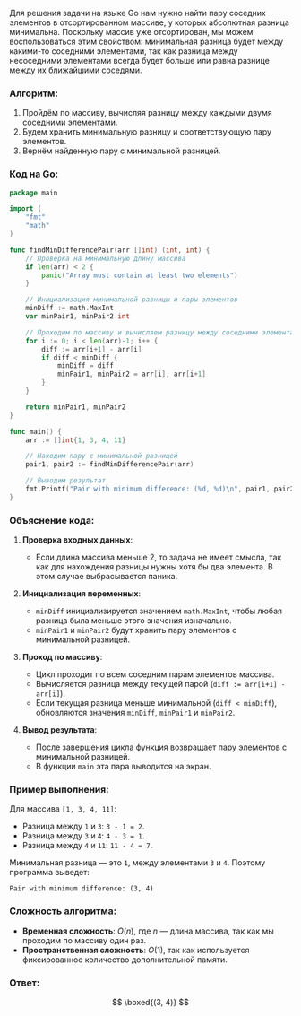 Для решения задачи на языке Go нам нужно найти пару соседних элементов в отсортированном массиве, у которых абсолютная разница минимальна. Поскольку массив уже отсортирован, мы можем воспользоваться этим свойством: минимальная разница будет между какими-то соседними элементами, так как разница между несоседними элементами всегда будет больше или равна разнице между их ближайшими соседями.

### Алгоритм:
1. Пройдём по массиву, вычисляя разницу между каждыми двумя соседними элементами.
2. Будем хранить минимальную разницу и соответствующую пару элементов.
3. Вернём найденную пару с минимальной разницей.

### Код на Go:

```go
package main

import (
	"fmt"
	"math"
)

func findMinDifferencePair(arr []int) (int, int) {
	// Проверка на минимальную длину массива
	if len(arr) < 2 {
		panic("Array must contain at least two elements")
	}

	// Инициализация минимальной разницы и пары элементов
	minDiff := math.MaxInt
	var minPair1, minPair2 int

	// Проходим по массиву и вычисляем разницу между соседними элементами
	for i := 0; i < len(arr)-1; i++ {
		diff := arr[i+1] - arr[i]
		if diff < minDiff {
			minDiff = diff
			minPair1, minPair2 = arr[i], arr[i+1]
		}
	}

	return minPair1, minPair2
}

func main() {
	arr := []int{1, 3, 4, 11}

	// Находим пару с минимальной разницей
	pair1, pair2 := findMinDifferencePair(arr)

	// Выводим результат
	fmt.Printf("Pair with minimum difference: (%d, %d)\n", pair1, pair2)
}
```

### Объяснение кода:
1. **Проверка входных данных**:
   - Если длина массива меньше 2, то задача не имеет смысла, так как для нахождения разницы нужны хотя бы два элемента. В этом случае выбрасывается паника.

2. **Инициализация переменных**:
   - `minDiff` инициализируется значением `math.MaxInt`, чтобы любая разница была меньше этого значения изначально.
   - `minPair1` и `minPair2` будут хранить пару элементов с минимальной разницей.

3. **Проход по массиву**:
   - Цикл проходит по всем соседним парам элементов массива.
   - Вычисляется разница между текущей парой (`diff := arr[i+1] - arr[i]`).
   - Если текущая разница меньше минимальной (`diff < minDiff`), обновляются значения `minDiff`, `minPair1` и `minPair2`.

4. **Вывод результата**:
   - После завершения цикла функция возвращает пару элементов с минимальной разницей.
   - В функции `main` эта пара выводится на экран.

### Пример выполнения:
Для массива `[1, 3, 4, 11]`:
- Разница между `1` и `3`: `3 - 1 = 2`.
- Разница между `3` и `4`: `4 - 3 = 1`.
- Разница между `4` и `11`: `11 - 4 = 7`.

Минимальная разница — это `1`, между элементами `3` и `4`. Поэтому программа выведет:
```
Pair with minimum difference: (3, 4)
```

### Сложность алгоритма:
- **Временная сложность**: $O(n)$, где $n$ — длина массива, так как мы проходим по массиву один раз.
- **Пространственная сложность**: $O(1)$, так как используется фиксированное количество дополнительной памяти.

### Ответ:
$$
\boxed{(3, 4)}
$$
